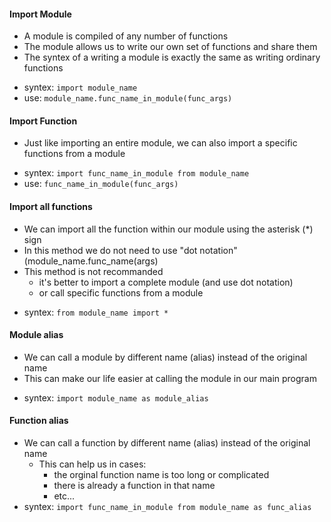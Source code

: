 #### Import Module
-	A module is compiled of any number of functions
-	The module allows us to write our own set of functions and share them 
-	The syntex of a writing a module is exactly the same as writing ordinary functions
*	syntex: `import module_name`
*	use:	`module_name.func_name_in_module(func_args)`


#### Import Function
-	Just like importing an entire module, we can also import a specific functions from a module
*	syntex: `import func_name_in_module from module_name`
*	use:	`func_name_in_module(func_args)`

#### Import all functions
-	We can import all the function within our module using the asterisk (*) sign
-	In this method we do not need to use "dot notation" (module_name.func_name(args)
-	This method is not recommanded
	-	it's better to import a complete module (and use dot notation)
	-	or call specific functions from a module
*	syntex:	`from module_name import *`

#### Module alias
-	We can call a module by different name (alias) instead of the original name
-	This can make our life easier at calling the module in our main program
* syntex: `import module_name as module_alias`

#### Function alias
- We can call a function by different name (alias) instead of the original name
  - This can help us in cases:
    - the orginal function name is too long or complicated
    - there is already a function in that name
    - etc...
- syntex: `import func_name_in_module from module_name as func_alias`
